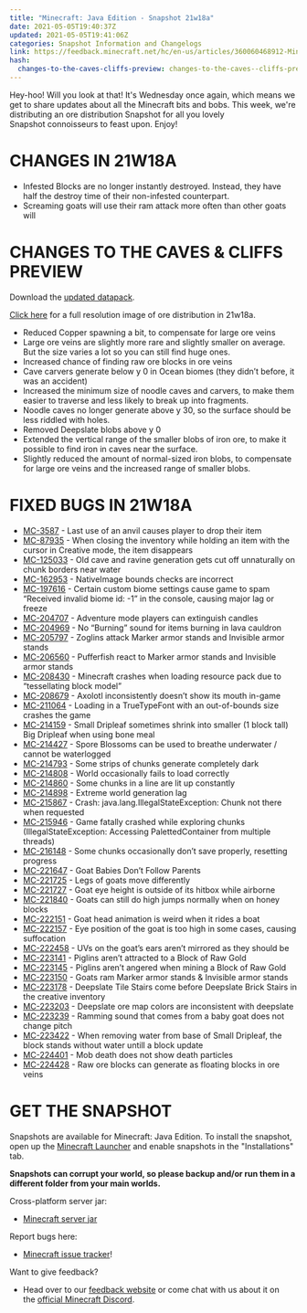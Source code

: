 ```yaml
---
title: "Minecraft: Java Edition - Snapshot 21w18a"
date: 2021-05-05T19:40:37Z
updated: 2021-05-05T19:41:06Z
categories: Snapshot Information and Changelogs
link: https://feedback.minecraft.net/hc/en-us/articles/360060468912-Minecraft-Java-Edition-Snapshot-21w18a
hash:
  changes-to-the-caves-cliffs-preview: changes-to-the-caves--cliffs-preview
---
```


Hey-hoo! Will you look at that! It's Wednesday once again, which means we get to share updates about all the Minecraft bits and bobs. This week, we're distributing an ore distribution Snapshot for all you lovely Snapshot connoisseurs to feast upon. Enjoy!

# CHANGES IN 21W18A

- Infested Blocks are no longer instantly destroyed. Instead, they have half the destroy time of their non-infested counterpart.
- Screaming goats will use their ram attack more often than other goats will

# CHANGES TO THE CAVES & CLIFFS PREVIEW

Download the [updated datapack](https://launcher.mojang.com/v1/objects/6b510a715701aec5e601c7966d87922a300e0c73/CavesAndCliffsPreview.zip).  
  
[Click here](https://images.ctfassets.net/8y6ykjruobr4/2LIQ8aXiaLvRyHRob8wBXg/fde7e0a9e8c97f1430f06f8cfc935077/snapshot-21w18a-ores-distribution-full.jpg) for a full resolution image of ore distribution in 21w18a. 

- Reduced Copper spawning a bit, to compensate for large ore veins
- Large ore veins are slightly more rare and slightly smaller on average. But the size varies a lot so you can still find huge ones.
- Increased chance of finding raw ore blocks in ore veins
- Cave carvers generate below y 0 in Ocean biomes (they didn’t before, it was an accident)
- Increased the minimum size of noodle caves and carvers, to make them easier to traverse and less likely to break up into fragments.
- Noodle caves no longer generate above y 30, so the surface should be less riddled with holes.
- Removed Deepslate blobs above y 0
- Extended the vertical range of the smaller blobs of iron ore, to make it possible to find iron in caves near the surface.
- Slightly reduced the amount of normal-sized iron blobs, to compensate for large ore veins and the increased range of smaller blobs.

# FIXED BUGS IN 21W18A

- [MC-3587](https://bugs.mojang.com/browse/MC-3587) - Last use of an anvil causes player to drop their item
- [MC-87935](https://bugs.mojang.com/browse/MC-87935) - When closing the inventory while holding an item with the cursor in Creative mode, the item disappears
- [MC-125033](https://bugs.mojang.com/browse/MC-125033) - Old cave and ravine generation gets cut off unnaturally on chunk borders near water
- [MC-162953](https://bugs.mojang.com/browse/MC-162953) - NativeImage bounds checks are incorrect
- [MC-197616](https://bugs.mojang.com/browse/MC-197616) - Certain custom biome settings cause game to spam “Received invalid biome id: -1” in the console, causing major lag or freeze
- [MC-204707](https://bugs.mojang.com/browse/MC-204707) - Adventure mode players can extinguish candles
- [MC-204969](https://bugs.mojang.com/browse/MC-204969) - No “Burning” sound for items burning in lava cauldron
- [MC-205797](https://bugs.mojang.com/browse/MC-205797) - Zoglins attack Marker armor stands and Invisible armor stands
- [MC-206560](https://bugs.mojang.com/browse/MC-206560) - Pufferfish react to Marker armor stands and Invisible armor stands
- [MC-208430](https://bugs.mojang.com/browse/MC-208430) - Minecraft crashes when loading resource pack due to “tessellating block model”
- [MC-208679](https://bugs.mojang.com/browse/MC-208679) - Axolotl inconsistently doesn’t show its mouth in-game
- [MC-211064](https://bugs.mojang.com/browse/MC-211064) - Loading in a TrueTypeFont with an out-of-bounds size crashes the game
- [MC-214159](https://bugs.mojang.com/browse/MC-214159) - Small Dripleaf sometimes shrink into smaller (1 block tall) Big Dripleaf when using bone meal
- [MC-214427](https://bugs.mojang.com/browse/MC-214427) - Spore Blossoms can be used to breathe underwater / cannot be waterlogged
- [MC-214793](https://bugs.mojang.com/browse/MC-214793) - Some strips of chunks generate completely dark
- [MC-214808](https://bugs.mojang.com/browse/MC-214808) - World occasionally fails to load correctly
- [MC-214860](https://bugs.mojang.com/browse/MC-214860) - Some chunks in a line are lit up constantly
- [MC-214898](https://bugs.mojang.com/browse/MC-214898) - Extreme world generation lag
- [MC-215867](https://bugs.mojang.com/browse/MC-215867) - Crash: java.lang.IllegalStateException: Chunk not there when requested
- [MC-215946](https://bugs.mojang.com/browse/MC-215946) - Game fatally crashed while exploring chunks (IllegalStateException: Accessing PalettedContainer from multiple threads)
- [MC-216148](https://bugs.mojang.com/browse/MC-216148) - Some chunks occasionally don’t save properly, resetting progress
- [MC-221647](https://bugs.mojang.com/browse/MC-221647) - Goat Babies Don’t Follow Parents
- [MC-221725](https://bugs.mojang.com/browse/MC-221725) - Legs of goats move differently
- [MC-221727](https://bugs.mojang.com/browse/MC-221727) - Goat eye height is outside of its hitbox while airborne
- [MC-221840](https://bugs.mojang.com/browse/MC-221840) - Goats can still do high jumps normally when on honey blocks
- [MC-222151](https://bugs.mojang.com/browse/MC-222151) - Goat head animation is weird when it rides a boat
- [MC-222157](https://bugs.mojang.com/browse/MC-222157) - Eye position of the goat is too high in some cases, causing suffocation
- [MC-222458](https://bugs.mojang.com/browse/MC-222458) - UVs on the goat’s ears aren’t mirrored as they should be
- [MC-223141](https://bugs.mojang.com/browse/MC-223141) - Piglins aren’t attracted to a Block of Raw Gold
- [MC-223145](https://bugs.mojang.com/browse/MC-223145) - Piglins aren’t angered when mining a Block of Raw Gold
- [MC-223150](https://bugs.mojang.com/browse/MC-223150) - Goats ram Marker armor stands & Invisible armor stands
- [MC-223178](https://bugs.mojang.com/browse/MC-223178) - Deepslate Tile Stairs come before Deepslate Brick Stairs in the creative inventory
- [MC-223203](https://bugs.mojang.com/browse/MC-223203) - Deepslate ore map colors are inconsistent with deepslate
- [MC-223239](https://bugs.mojang.com/browse/MC-223239) - Ramming sound that comes from a baby goat does not change pitch
- [MC-223422](https://bugs.mojang.com/browse/MC-223422) - When removing water from base of Small Dripleaf, the block stands without water untill a block update
- [MC-224401](https://bugs.mojang.com/browse/MC-224401) - Mob death does not show death particles
- [MC-224428](https://bugs.mojang.com/browse/MC-224428) - Raw ore blocks can generate as floating blocks in ore veins

# GET THE SNAPSHOT

Snapshots are available for Minecraft: Java Edition. To install the snapshot, open up the [Minecraft Launcher](https://www.minecraft.net/download.html) and enable snapshots in the "Installations" tab.

**Snapshots can corrupt your world, so please backup and/or run them in a different folder from your main worlds.**

Cross-platform server jar:

- [Minecraft server jar](https://launcher.mojang.com/v1/objects/0b18d883bd1132f761aa715d6a97e29e54a9b8b6/server.jar)

Report bugs here:

- [Minecraft issue tracker](https://bugs.mojang.com/browse/MC)!

Want to give feedback?

- Head over to our [feedback website](https://aka.ms/CavesCliffsFeedback?ref=minecraftnet) or come chat with us about it on the [official Minecraft Discord](https://discordapp.com/invite/minecraft).
